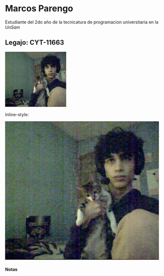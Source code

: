 # Marcos Parengo
Estudiante del 2do año de la tecnicatura de programacion universitaria en la _UnSam_
## Legajo: CYT-11663

<img src="/profilePicture/photo.jpg" alt="Profile poc" width="200"/>

Inline-style: 

![alt text](/profilePicture/photo.jpg "Yo con miku, el gatito mas bonito del mundo")


#### Notas


